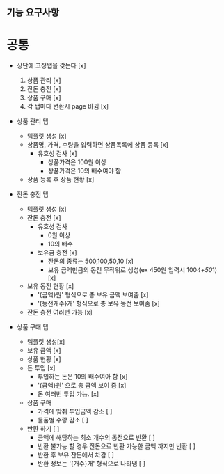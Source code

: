 ## 기능 요구사항

# 공통

- 상단에 고정탭을 갖는다 [x]

  1. 상품 관리 [x]
  2. 잔돈 충전 [x]
  3. 상품 구매 [x]
  4. 각 탭마다 변환시 page 바뀜 [x]

- 상품 관리 탭

  - 템플릿 생성 [x]
  - 상품명, 가격, 수량을 입력하면 상품목록에 상품 등록 [x]
    - 유효성 검사 [x]
      - 상품가격은 100원 이상
      - 상품가격은 10의 배수여야 함
  - 상품 등록 후 상품 현황 [x]

- 잔돈 충전 탭

  - 템플릿 생성 [x]
  - 잔돈 충전 [x]
    - 유효성 검사
      - 0원 이상
      - 10의 배수
    - 보유금 충전 [x]
      - 잔돈의 종류는 500,100,50,10 [x]
      - 보유 금액만큼의 동전 무작위로 생성(ex 450원 입력시 100*4+50*1) [x]
  - 보유 동전 현황 [x]
    - '{금액}원' 형식으로 총 보유 금액 보여줌 [x]
    - '{동전개수}개' 형식으로 총 보유 동전 보여줌 [x]
  - 잔돈 충전 여러번 가능 [x]

- 상품 구매 탭
  - 템플릿 생성[x]
  - 보유 금액 [x]
  - 상품 현황 [x]
  - 돈 투입 [x]
    - 투입하는 돈은 10의 배수여아 함 [x]
    - '{금액}원' 으로 총 금액 보여 줌 [x]
    - 돈 여러번 투입 가능. [x]
  - 상품 구매
    - 가격에 맞춰 투입금액 감소 [ ]
    - 물품별 수량 감소 [ ]
  - 반환 하기 [ ]
    - 금액에 해당하는 최소 개수의 동전으로 반환 [ ]
    - 반환 불가능 할 경우 잔돈으로 반환 가능한 금액 까지만 반환 [ ]
    - 반환 후 보유 잔돈에서 차감 [ ]
    - 반환 정보는 '{개수}개' 형식으로 나타냄 [ ]
